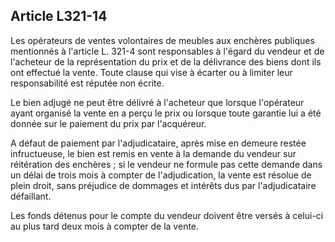 Article L321-14
----
Les opérateurs de ventes volontaires de meubles aux enchères publiques
mentionnés à l'article L. 321-4 sont responsables à l'égard du vendeur et de
l'acheteur de la représentation du prix et de la délivrance des biens dont ils
ont effectué la vente. Toute clause qui vise à écarter ou à limiter leur
responsabilité est réputée non écrite.

Le bien adjugé ne peut être délivré à l'acheteur que lorsque l'opérateur ayant
organisé la vente en a perçu le prix ou lorsque toute garantie lui a été donnée
sur le paiement du prix par l'acquéreur.

A défaut de paiement par l'adjudicataire, après mise en demeure restée
infructueuse, le bien est remis en vente à la demande du vendeur sur réitération
des enchères ; si le vendeur ne formule pas cette demande dans un délai de trois
mois à compter de l'adjudication, la vente est résolue de plein droit, sans
préjudice de dommages et intérêts dus par l'adjudicataire défaillant.

Les fonds détenus pour le compte du vendeur doivent être versés à celui-ci au
plus tard deux mois à compter de la vente.
